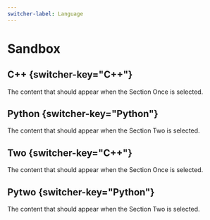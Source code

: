 ```yaml
---
switcher-label: Language
---
```

# Sandbox

## C++ {switcher-key="C++"}

The content that should appear when the Section Once is selected.

## Python {switcher-key="Python"}

The content that should appear when the Section Two is selected.

## Two {switcher-key="C++"}

The content that should appear when the Section Once is selected.

## Pytwo {switcher-key="Python"}

The content that should appear when the Section Two is selected.
